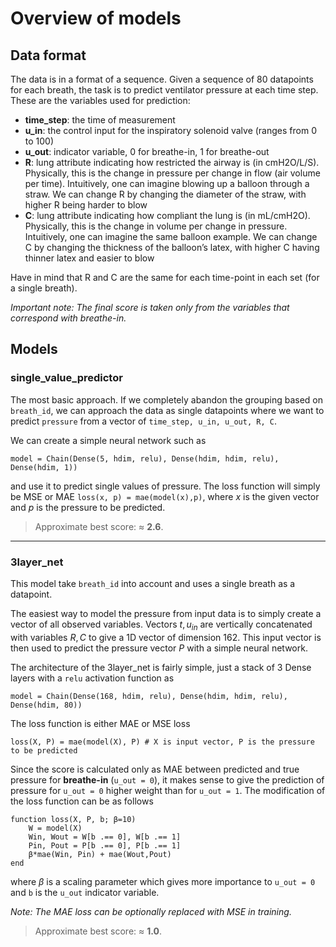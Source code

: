 # Overview of models

## Data format

The data is in a format of a sequence. Given a sequence of 80 datapoints for each breath, the task is to predict ventilator pressure at each time step. These are the variables used for prediction:
- **time_step**: the time of measurement
- **u_in**: the control input for the inspiratory solenoid valve (ranges from 0 to 100)
- **u_out**: indicator variable, 0 for breathe-in, 1 for breathe-out
- **R**: lung attribute indicating how restricted the airway is (in cmH2O/L/S). Physically, this is the change in pressure per change in flow (air volume per time). Intuitively, one can imagine blowing up a balloon through a straw. We can change R by changing the diameter of the straw, with higher R being harder to blow
- **C**: lung attribute indicating how compliant the lung is (in mL/cmH2O). Physically, this is the change in volume per change in pressure. Intuitively, one can imagine the same balloon example. We can change C by changing the thickness of the balloon’s latex, with higher C having thinner latex and easier to blow

Have in mind that R and C are the same for each time-point in each set (for a single breath).

*Important note: The final score is taken only from the variables that correspond with breathe-in.*

## Models

### single_value_predictor

The most basic approach. If we completely abandon the grouping based on `breath_id`, we can approach the data as single datapoints where we want to predict `pressure` from a vector of `time_step, u_in, u_out, R, C`.

We can create a simple neural network such as
```
model = Chain(Dense(5, hdim, relu), Dense(hdim, hdim, relu), Dense(hdim, 1))
```
and use it to predict single values of pressure. The loss function will simply be MSE or MAE `loss(x, p) = mae(model(x),p)`, where $x$ is the given vector and $p$ is the pressure to be predicted.

>  Approximate best score: $\approx$ **2.6**.

---

### 3layer_net

This model take `breath_id` into account and uses a single breath as a datapoint.

The easiest way to model the pressure from input data is to simply create a vector of all observed variables. Vectors $t, u_{in}$ are vertically concatenated with variables $R, C$ to give a 1D vector of dimension 162. This input vector is then used to predict the pressure vector $P$ with a simple neural network.

The architecture of the 3layer_net is fairly simple, just a stack of 3 Dense layers with a `relu` activation function as
```
model = Chain(Dense(168, hdim, relu), Dense(hdim, hdim, relu), Dense(hdim, 80))
```

The loss function is either MAE or MSE loss
```
loss(X, P) = mae(model(X), P) # X is input vector, P is the pressure to be predicted
```

Since the score is calculated only as MAE between predicted and true pressure for **breathe-in** (`u_out = 0`), it makes sense to give the prediction of pressure for `u_out = 0` higher weight than for `u_out = 1`. The modification of the loss function can be as follows
```
function loss(X, P, b; β=10)
    W = model(X)
    Win, Wout = W[b .== 0], W[b .== 1]
    Pin, Pout = P[b .== 0], P[b .== 1]
    β*mae(Win, Pin) + mae(Wout,Pout)
end
```
where $\beta$ is a scaling parameter which gives more importance to `u_out = 0` and `b` is the `u_out` indicator variable.

*Note: The MAE loss can be optionally replaced with MSE in training.*

>  Approximate best score: $\approx$ **1.0**.